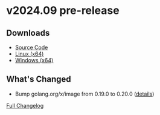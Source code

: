 # v2024.09 **pre-release**

## Downloads

- [Source Code](http://www.retro-carnage.net/releases/v2024.09/Retro-Carnage-v2024.09-Code.zip)
- [Linux (x64)](http://www.retro-carnage.net/releases/v2024.09/Retro-Carnage-v2024.09-Linux.zip)
- [Windows (x64)](http://www.retro-carnage.net/releases/v2024.09/Retro-Carnage-v2024.09-Windows.zip)

## What's Changed

- Bump golang.org/x/image from 0.19.0 to 0.20.0 ([details](https://github.com/Retro-Carnage-Team/retro-carnage/pull/137))

[Full Changelog](https://github.com/Retro-Carnage-Team/retro-carnage/compare/v2024.08...v2024.09)
